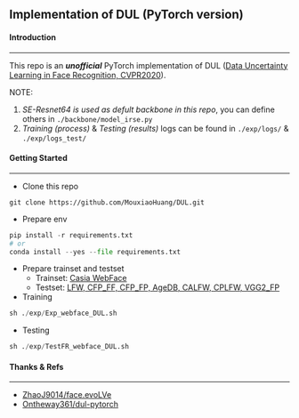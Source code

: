 ## Implementation of DUL (PyTorch version)

#### Introduction

---

This repo is an ***unofficial*** PyTorch implementation of DUL ([Data Uncertainty Learning in Face Recognition, CVPR2020](https://arxiv.org/abs/2003.11339)). 

NOTE: 

1. *SE-Resnet64 is used as defult backbone in this repo*, you can define others in `./backbone/model_irse.py`
2. *Training (process)* & *Testing (results)* logs can be found in `./exp/logs/` & `./exp/logs_test/`



#### Getting Started

---

- Clone this repo

```
git clone https://github.com/MouxiaoHuang/DUL.git
```

- Prepare env

```python
pip install -r requirements.txt
# or 
conda install --yes --file requirements.txt
```

- Prepare trainset and testset
  - Trainset: [Casia WebFace](https://github.com/ZhaoJ9014/face.evoLVe)
  - Testset: [LFW, CFP_FF, CFP_FP, AgeDB, CALFW, CPLFW, VGG2_FP](https://github.com/ZhaoJ9014/face.evoLVe)
- Training

```python
sh ./exp/Exp_webface_DUL.sh
```

- Testing

```python
sh ./exp/TestFR_webface_DUL.sh
```



#### Thanks & Refs

---

- [ZhaoJ9014/face.evoLVe](https://github.com/ZhaoJ9014/face.evoLVe)
- [Ontheway361/dul-pytorch](https://github.com/Ontheway361/dul-pytorch)
